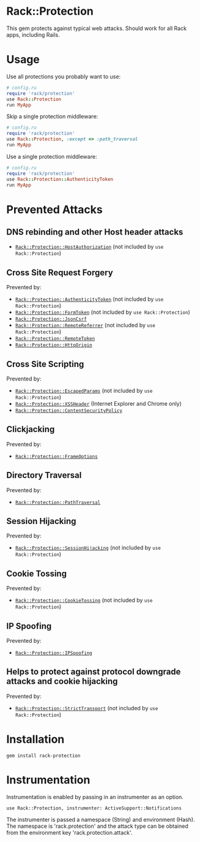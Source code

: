 # Rack::Protection

This gem protects against typical web attacks.
Should work for all Rack apps, including Rails.

# Usage

Use all protections you probably want to use:

``` ruby
# config.ru
require 'rack/protection'
use Rack::Protection
run MyApp
```
Skip a single protection middleware:

``` ruby
# config.ru
require 'rack/protection'
use Rack::Protection, :except => :path_traversal
run MyApp
```

Use a single protection middleware:

``` ruby
# config.ru
require 'rack/protection'
use Rack::Protection::AuthenticityToken
run MyApp
```

# Prevented Attacks

## DNS rebinding and other Host header attacks

* [`Rack::Protection::HostAuthorization`][host-authorization] (not included by `use Rack::Protection`)

## Cross Site Request Forgery

Prevented by:

* [`Rack::Protection::AuthenticityToken`][authenticity-token] (not included by `use Rack::Protection`)
* [`Rack::Protection::FormToken`][form-token] (not included by `use Rack::Protection`)
* [`Rack::Protection::JsonCsrf`][json-csrf]
* [`Rack::Protection::RemoteReferrer`][remote-referrer] (not included by `use Rack::Protection`)
* [`Rack::Protection::RemoteToken`][remote-token]
* [`Rack::Protection::HttpOrigin`][http-origin]

## Cross Site Scripting

Prevented by:

* [`Rack::Protection::EscapedParams`][escaped-params] (not included by `use Rack::Protection`)
* [`Rack::Protection::XSSHeader`][xss-header] (Internet Explorer and Chrome only)
* [`Rack::Protection::ContentSecurityPolicy`][content-security-policy]

## Clickjacking

Prevented by:

* [`Rack::Protection::FrameOptions`][frame-options]

## Directory Traversal

Prevented by:

* [`Rack::Protection::PathTraversal`][path-traversal]

## Session Hijacking

Prevented by:

* [`Rack::Protection::SessionHijacking`][session-hijacking] (not included by `use Rack::Protection`)

## Cookie Tossing

Prevented by:

* [`Rack::Protection::CookieTossing`][cookie-tossing] (not included by `use Rack::Protection`)

## IP Spoofing

Prevented by:

* [`Rack::Protection::IPSpoofing`][ip-spoofing]

## Helps to protect against protocol downgrade attacks and cookie hijacking

Prevented by:

* [`Rack::Protection::StrictTransport`][strict-transport] (not included by `use Rack::Protection`)

# Installation

    gem install rack-protection

# Instrumentation

Instrumentation is enabled by passing in an instrumenter as an option.

```
use Rack::Protection, instrumenter: ActiveSupport::Notifications
```

The instrumenter is passed a namespace (String) and environment (Hash). The namespace is 'rack.protection' and the attack type can be obtained from the environment key 'rack.protection.attack'.

[authenticity-token]: http://www.sinatrarb.com/protection/authenticity_token
[content-security-policy]: http://www.sinatrarb.com/protection/content_security_policy
[cookie-tossing]: http://www.sinatrarb.com/protection/cookie_tossing
[escaped-params]: http://www.sinatrarb.com/protection/escaped_params
[form-token]: http://www.sinatrarb.com/protection/form_token
[frame-options]: http://www.sinatrarb.com/protection/frame_options
[host-authorization]: https://github.com/sinatra/sinatra/blob/main/rack-protection/lib/rack/protection/host_authorization.rb
[http-origin]: http://www.sinatrarb.com/protection/http_origin
[ip-spoofing]: http://www.sinatrarb.com/protection/ip_spoofing
[json-csrf]: http://www.sinatrarb.com/protection/json_csrf
[path-traversal]: http://www.sinatrarb.com/protection/path_traversal
[remote-referrer]: http://www.sinatrarb.com/protection/remote_referrer
[remote-token]: http://www.sinatrarb.com/protection/remote_token
[session-hijacking]: http://www.sinatrarb.com/protection/session_hijacking
[strict-transport]: http://www.sinatrarb.com/protection/strict_transport
[xss-header]: http://www.sinatrarb.com/protection/xss_header

